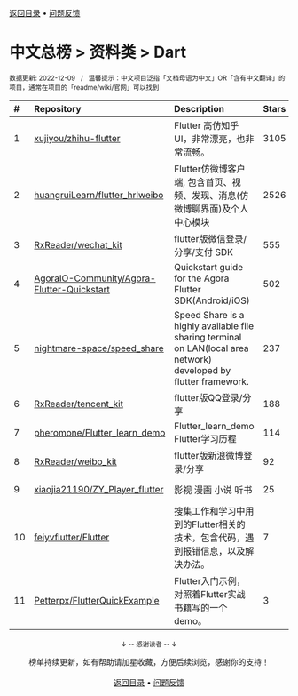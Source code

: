 <a href="https://github.com/GrowingGit/GitHub-Chinese-Top-Charts#github中文排行榜">返回目录</a> • <a href="/content/docs/feedback.md">问题反馈</a>

# 中文总榜 > 资料类 > Dart
<sub>数据更新: 2022-12-09&nbsp;&nbsp;&nbsp;/&nbsp;&nbsp;&nbsp;温馨提示：中文项目泛指「文档母语为中文」OR「含有中文翻译」的项目，通常在项目的「readme/wiki/官网」可以找到</sub>

|#|Repository|Description|Stars|Updated|
|:-|:-|:-|:-|:-|
|1|[xujiyou/zhihu-flutter](https://github.com/xujiyou/zhihu-flutter)|Flutter 高仿知乎 UI，非常漂亮，也非常流畅。|3105|2022-08-04|
|2|[huangruiLearn/flutter_hrlweibo](https://github.com/huangruiLearn/flutter_hrlweibo)|Flutter仿微博客户端,  包含首页、视频、发现、消息(仿微博聊界面)及个人中心模块|2526|2022-10-21|
|3|[RxReader/wechat_kit](https://github.com/RxReader/wechat_kit)|flutter版微信登录/分享/支付 SDK|555|2022-07-29|
|4|[AgoraIO-Community/Agora-Flutter-Quickstart](https://github.com/AgoraIO-Community/Agora-Flutter-Quickstart)|Quickstart guide for the Agora Flutter SDK(Android/iOS)|502|2022-08-06|
|5|[nightmare-space/speed_share](https://github.com/nightmare-space/speed_share)|Speed Share is a highly available file sharing terminal on LAN(local area network) developed by flutter framework.|237|2022-08-04|
|6|[RxReader/tencent_kit](https://github.com/RxReader/tencent_kit)|flutter版QQ登录/分享|188|2022-07-29|
|7|[pheromone/Flutter_learn_demo](https://github.com/pheromone/Flutter_learn_demo)|Flutter_learn_demo  Flutter学习历程|114|2022-08-05|
|8|[RxReader/weibo_kit](https://github.com/RxReader/weibo_kit)|flutter版新浪微博登录/分享|92|2022-07-29|
|9|[xiaojia21190/ZY_Player_flutter](https://github.com/xiaojia21190/ZY_Player_flutter)|影视 漫画 小说 听书 |25|2022-08-04|
|10|[feiyvflutter/Flutter](https://github.com/feiyvflutter/Flutter)|搜集工作和学习中用到的Flutter相关的技术，包含代码，遇到报错信息，以及解决办法。|7|2022-07-28|
|11|[Petterpx/FlutterQuickExample](https://github.com/Petterpx/FlutterQuickExample)|Flutter入门示例，对照着Flutter实战书籍写的一个demo。|3|2022-06-27|

<div align="center">
    <p><sub>↓ -- 感谢读者 -- ↓</sub></p>
    榜单持续更新，如有帮助请加星收藏，方便后续浏览，感谢你的支持！
</div>

<br/>

<div align="center"><a href="https://github.com/GrowingGit/GitHub-Chinese-Top-Charts#github中文排行榜">返回目录</a> • <a href="/content/docs/feedback.md">问题反馈</a></div>
